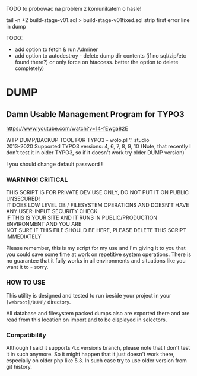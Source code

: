 TODO
to probowac na problem z komunikatem o hasle!

tail -n +2 build-stage-v01.sql >  build-stage-v01fixed.sql
strip first error line in dump



TODO:
- add option to fetch & run Adminer
- add option to autodestroy - delete dump dir contents (if no sql/zip/etc found there?) or only force on htaccess. better the option to delete completely)





# DUMP
## Damn Usable Management Program for TYPO3

https://www.youtube.com/watch?v=14-fEwga82E


WTP DUMP/BACKUP TOOL FOR TYPO3 - wolo.pl '.' studio  
2013-2020
Supported TYPO3 versions: 4, 6, 7, 8, 9, 10
(Note, that recently I don't test it in older TYPO3, so if it doesn't work try older DUMP version)

! you should change default password !

###							WARNING!   CRITICAL

THIS SCRIPT IS FOR PRIVATE DEV USE ONLY, DO NOT PUT IT ON PUBLIC UNSECURED!  
IT DOES LOW LEVEL DB / FILESYSTEM OPERATIONS AND DOESN'T HAVE ANY USER-INPUT SECURITY CHECK.  
IF THIS IS YOUR SITE AND IT RUNS IN PUBLIC/PRODUCTION ENVIRONMENT AND YOU ARE  
NOT SURE IF THIS FILE SHOULD BE HERE, PLEASE DELETE THIS SCRIPT IMMEDIATELY  

Please remember, this is my script for my use and I'm giving it to you that you could save some
time at work on repetitive system operations. There is no guarantee that it fully
works in all environments and situations like you want it to - sorry.



### HOW TO USE

This utility is designed and tested to run beside your project in your ```[webroot]/DUMP/``` directory.

All database and filesystem packed dumps also are exported there and are read 
from this location on import and to be displayed in selectors.



### Compatibility

Although I said it supports 4.x versions branch, please note that I don't test it in such anymore.
So it might happen that it just doesn't work there, especially on older php like 5.3.
In such case try to use older version from git history. 
